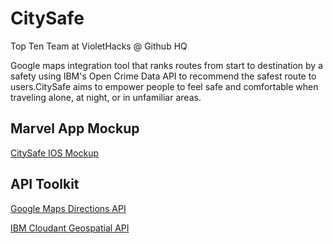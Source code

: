 # CitySafe
Top Ten Team at VioletHacks @ Github HQ

Google maps integration tool that ranks routes from start to destination by a safety using IBM's Open Crime Data API to recommend the safest route to users.CitySafe aims to empower people to feel safe and comfortable when traveling alone, at night, or in unfamiliar areas. 

## Marvel App Mockup
[CitySafe IOS Mockup](https://marvelapp.com/ca20i07/screen/60198474)


## API Toolkit
[Google Maps Directions API](https://marvelapp.com/ca20i07/screen/60198474)

[IBM Cloudant Geospatial API](https://cloud.ibm.com/docs/services/Cloudant/api?topic=cloudant-cloudant-nosql-db-geospatial&cm_mc_uid=25489665867515654846969&cm_mc_sid_50200000=12748501565497888776&cm_mc_sid_52640000=55281001565497888792#cloudant-geospatial?cm_sp=dw-bluemix-_-clouddataservices-_-devcenter)
